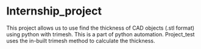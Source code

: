 # Internship_project
This project allows us to use find the thickness of CAD objects (.stl format) using python with trimesh. This is a part of python automation.
Project_test uses the in-built trimesh method to calculate the thickness.
